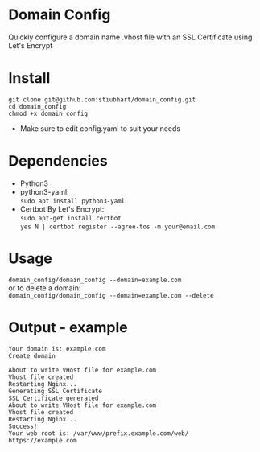 # Domain Config
Quickly configure a domain name .vhost file with an SSL Certificate using Let's Encrypt

# Install
`git clone git@github.com:stiubhart/domain_config.git`  
`cd domain_config`  
`chmod +x domain_config`   
* Make sure to edit config.yaml to suit your needs

# Dependencies 
* Python3
* python3-yaml:  
`sudo apt install python3-yaml`
* Certbot By Let's Encrypt:  
`sudo apt-get install certbot`  
`yes N | certbot register --agree-tos -m your@email.com`

# Usage
`domain_config/domain_config --domain=example.com`<br>
or to delete a domain:<br>
`domain_config/domain_config --domain=example.com --delete`

# Output - example
`Your domain is: example.com`  
`Create domain`  
` `  
`About to write VHost file for example.com`  
`Vhost file created`  
`Restarting Nginx...`  
`Generating SSL Certificate`  
`SSL Certificate generated`  
`About to write VHost file for example.com`  
`Vhost file created`  
`Restarting Nginx...`  
`Success!`  
`Your web root is: /var/www/prefix.example.com/web/`  
`https://example.com`  
